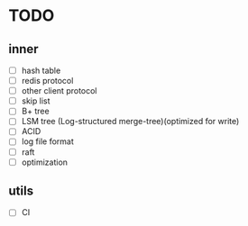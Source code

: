 # TODO

## inner

* [ ] hash table
* [ ] redis protocol
* [ ] other client protocol
* [ ] skip list
* [ ] B+ tree
* [ ] LSM tree (Log-structured merge-tree)(optimized for write)
* [ ] ACID
* [ ] log file format
* [ ] raft
* [ ] optimization

## utils

* [ ] CI

